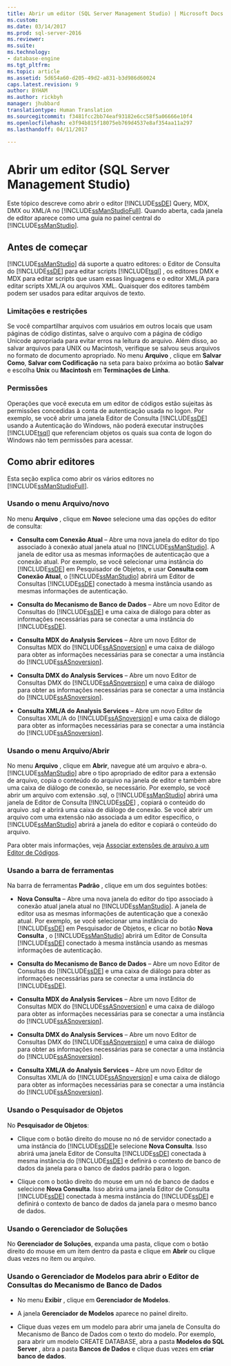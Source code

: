 ```yaml
---
title: Abrir um editor (SQL Server Management Studio) | Microsoft Docs
ms.custom: 
ms.date: 03/14/2017
ms.prod: sql-server-2016
ms.reviewer: 
ms.suite: 
ms.technology:
- database-engine
ms.tgt_pltfrm: 
ms.topic: article
ms.assetid: 5d654a60-d205-49d2-a831-b3d986d60024
caps.latest.revision: 9
author: BYHAM
ms.author: rickbyh
manager: jhubbard
translationtype: Human Translation
ms.sourcegitcommit: f3481fcc2bb74eaf93182e6cc58f5a06666e10f4
ms.openlocfilehash: e3f94b815f18075eb769d4537e8af354aa11a297
ms.lasthandoff: 04/11/2017

---
```

# <a name="open-an-editor-sql-server-management-studio"></a>Abrir um editor (SQL Server Management Studio)
  Este tópico descreve como abrir o editor [!INCLUDE[ssDE](../../includes/ssde-md.md)] Query, MDX, DMX ou XML/A no [!INCLUDE[ssManStudioFull](../../includes/ssmanstudiofull-md.md)]. Quando aberta, cada janela de editor aparece como uma guia no painel central do [!INCLUDE[ssManStudio](../../includes/ssmanstudio-md.md)].  
  
## <a name="before-you-begin"></a>Antes de começar  
 [!INCLUDE[ssManStudio](../../includes/ssmanstudio-md.md)] dá suporte a quatro editores: o Editor de Consulta do [!INCLUDE[ssDE](../../includes/ssde-md.md)] para editar scripts [!INCLUDE[tsql](../../includes/tsql-md.md)] , os editores DMX e MDX para editar scripts que usam essas linguagens e o editor XML/A para editar scripts XML/A ou arquivos XML. Quaisquer dos editores também podem ser usados para editar arquivos de texto.  
  
### <a name="limitations-and-restrictions"></a>Limitações e restrições  
 Se você compartilhar arquivos com usuários em outros locais que usam páginas de código distintas, salve o arquivo com a página de código Unicode apropriada para evitar erros na leitura do arquivo. Além disso, ao salvar arquivos para UNIX ou Macintosh, verifique se salvou seus arquivos no formato de documento apropriado. No menu **Arquivo** , clique em **Salvar Como**, **Salvar com Codificação** na seta para baixo próxima ao botão **Salvar** e escolha **Unix** ou **Macintosh** em **Terminações de Linha**.  
  
### <a name="permissions"></a>Permissões  
 Operações que você executa em um editor de códigos estão sujeitas às permissões concedidas à conta de autenticação usada no logon. Por exemplo, se você abrir uma janela Editor de Consulta [!INCLUDE[ssDE](../../includes/ssde-md.md)] usando a Autenticação do Windows, não poderá executar instruções [!INCLUDE[tsql](../../includes/tsql-md.md)] que referenciam objetos os quais sua conta de logon do Windows não tem permissões para acessar.  
  
## <a name="how-to-open-editors"></a>Como abrir editores  
 Esta seção explica como abrir os vários editores no [!INCLUDE[ssManStudioFull](../../includes/ssmanstudiofull-md.md)].  
  
### <a name="using-the-filenew-menu"></a>Usando o menu Arquivo/novo  
 No menu **Arquivo** , clique em **Novo**e selecione uma das opções do editor de consulta:  
  
-   **Consulta com Conexão Atual** – Abre uma nova janela do editor do tipo associado à conexão atual janela atual no [!INCLUDE[ssManStudio](../../includes/ssmanstudio-md.md)]. A janela de editor usa as mesmas informações de autenticação que a conexão atual. Por exemplo, se você selecionar uma instância do [!INCLUDE[ssDE](../../includes/ssde-md.md)] em Pesquisador de Objetos, e usar **Consulta com Conexão Atual**, o [!INCLUDE[ssManStudio](../../includes/ssmanstudio-md.md)] abrirá um Editor de Consultas [!INCLUDE[ssDE](../../includes/ssde-md.md)] conectado à mesma instância usando as mesmas informações de autenticação.  
  
-   **Consulta do Mecanismo de Banco de Dados** – Abre um novo Editor de Consultas do [!INCLUDE[ssDE](../../includes/ssde-md.md)] e uma caixa de diálogo para obter as informações necessárias para se conectar a uma instância do [!INCLUDE[ssDE](../../includes/ssde-md.md)].  
  
-   **Consulta MDX do Analysis Services** – Abre um novo Editor de Consultas MDX do [!INCLUDE[ssASnoversion](../../includes/ssasnoversion-md.md)] e uma caixa de diálogo para obter as informações necessárias para se conectar a uma instância do [!INCLUDE[ssASnoversion](../../includes/ssasnoversion-md.md)].  
  
-   **Consulta DMX do Analysis Services** – Abre um novo Editor de Consultas DMX do [!INCLUDE[ssASnoversion](../../includes/ssasnoversion-md.md)] e uma caixa de diálogo para obter as informações necessárias para se conectar a uma instância do [!INCLUDE[ssASnoversion](../../includes/ssasnoversion-md.md)].  
  
-   **Consulta XML/A do Analysis Services** – Abre um novo Editor de Consultas XML/A do [!INCLUDE[ssASnoversion](../../includes/ssasnoversion-md.md)] e uma caixa de diálogo para obter as informações necessárias para se conectar a uma instância do [!INCLUDE[ssASnoversion](../../includes/ssasnoversion-md.md)].  
  
### <a name="using-the-fileopen-menu"></a>Usando o menu Arquivo/Abrir  
 No menu **Arquivo** , clique em **Abrir**, navegue até um arquivo e abra-o. [!INCLUDE[ssManStudio](../../includes/ssmanstudio-md.md)] abre o tipo apropriado de editor para a extensão de arquivo, copia o conteúdo do arquivo na janela de editor e também abre uma caixa de diálogo de conexão, se necessário. Por exemplo, se você abrir um arquivo com extensão .sql, o [!INCLUDE[ssManStudio](../../includes/ssmanstudio-md.md)] abrirá uma janela de Editor de Consulta [!INCLUDE[ssDE](../../includes/ssde-md.md)] , copiará o conteúdo do arquivo .sql e abrirá uma caixa de diálogo de conexão. Se você abrir um arquivo com uma extensão não associada a um editor específico, o [!INCLUDE[ssManStudio](../../includes/ssmanstudio-md.md)] abrirá a janela do editor e copiará o conteúdo do arquivo.  
  
 Para obter mais informações, veja [Associar extensões de arquivo a um Editor de Códigos](../../relational-databases/scripting/associate-file-extensions-to-a-code-editor.md).  
  
### <a name="using-the-toolbar"></a>Usando a barra de ferramentas  
 Na barra de ferramentas **Padrão** , clique em um dos seguintes botões:  
  
-   **Nova Consulta** – Abre uma nova janela do editor do tipo associado à conexão atual janela atual no [!INCLUDE[ssManStudio](../../includes/ssmanstudio-md.md)]. A janela de editor usa as mesmas informações de autenticação que a conexão atual. Por exemplo, se você selecionar uma instância do [!INCLUDE[ssDE](../../includes/ssde-md.md)] em Pesquisador de Objetos, e clicar no botão **Nova Consulta** , o [!INCLUDE[ssManStudio](../../includes/ssmanstudio-md.md)] abrirá um Editor de Consulta [!INCLUDE[ssDE](../../includes/ssde-md.md)] conectado à mesma instância usando as mesmas informações de autenticação.  
  
-   **Consulta do Mecanismo de Banco de Dados** – Abre um novo Editor de Consultas do [!INCLUDE[ssDE](../../includes/ssde-md.md)] e uma caixa de diálogo para obter as informações necessárias para se conectar a uma instância do [!INCLUDE[ssDE](../../includes/ssde-md.md)].  
  
-   **Consulta MDX do Analysis Services** – Abre um novo Editor de Consultas MDX do [!INCLUDE[ssASnoversion](../../includes/ssasnoversion-md.md)] e uma caixa de diálogo para obter as informações necessárias para se conectar a uma instância do [!INCLUDE[ssASnoversion](../../includes/ssasnoversion-md.md)].  
  
-   **Consulta DMX do Analysis Services** – Abre um novo Editor de Consultas DMX do [!INCLUDE[ssASnoversion](../../includes/ssasnoversion-md.md)] e uma caixa de diálogo para obter as informações necessárias para se conectar a uma instância do [!INCLUDE[ssASnoversion](../../includes/ssasnoversion-md.md)].  
  
-   **Consulta XML/A do Analysis Services** – Abre um novo Editor de Consultas XML/A do [!INCLUDE[ssASnoversion](../../includes/ssasnoversion-md.md)] e uma caixa de diálogo para obter as informações necessárias para se conectar a uma instância do [!INCLUDE[ssASnoversion](../../includes/ssasnoversion-md.md)].  
  
### <a name="using-object-explorer"></a>Usando o Pesquisador de Objetos  
 No **Pesquisador de Objetos**:  
  
-   Clique com o botão direito do mouse no nó de servidor conectado a uma instância do [!INCLUDE[ssDE](../../includes/ssde-md.md)]e selecione **Nova Consulta**. Isso abrirá uma janela Editor de Consulta [!INCLUDE[ssDE](../../includes/ssde-md.md)] conectada à mesma instância do [!INCLUDE[ssDE](../../includes/ssde-md.md)] e definirá o contexto de banco de dados da janela para o banco de dados padrão para o logon.  
  
-   Clique com o botão direito do mouse em um nó de banco de dados e selecione **Nova Consulta**. Isso abrirá uma janela Editor de Consulta [!INCLUDE[ssDE](../../includes/ssde-md.md)] conectada à mesma instância do [!INCLUDE[ssDE](../../includes/ssde-md.md)] e definirá o contexto de banco de dados da janela para o mesmo banco de dados.  
  
### <a name="using-solution-explorer"></a>Usando o Gerenciador de Soluções  
 No **Gerenciador de Soluções**, expanda uma pasta, clique com o botão direito do mouse em um item dentro da pasta e clique em **Abrir** ou clique duas vezes no item ou arquivo.  
  
### <a name="using-template-browser-to-open-the-database-engine-query-editor"></a>Usando o Gerenciador de Modelos para abrir o Editor de Consultas do Mecanismo de Banco de Dados  
  
-   No menu **Exibir** , clique em **Gerenciador de Modelos**.  
  
-   A janela **Gerenciador de Modelos** aparece no painel direito.  
  
-   Clique duas vezes em um modelo para abrir uma janela de Consulta do Mecanismo de Banco de Dados com o texto do modelo. Por exemplo, para abrir um modelo CREATE DATABASE, abra a pasta **Modelos do SQL Server** , abra a pasta **Bancos de Dados** e clique duas vezes em **criar banco de dados**.  
  
  
